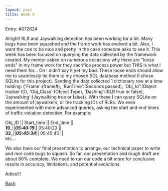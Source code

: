 ```yaml
---
layout: post
title: Week 9
---
```


Entry: #072624

Alright! RLR and Jaywalking detection has been working for a bit. Many bugs have been squashed and the frame work has evolved a bit. Also, I want the coe to be nice and pretty in the case someone asks to see it. This week has been focused on querying the data collected by the framework created. My mentor asked on numerous occasions why there are "loose ends" in my frame work for they sacrifice process power but THIS is what I need them for... Oh I didn't say it yet my bad. These loose ends should allow me to seamlessly tie them to my chosen SQL database method (I chose SQLite for this project). Sending the data collected 1 dictionary row at a time holding: {'Frame':(frame#), 'RunTime':(Seconds passed),  'Obj_Id':(Object tracker ID), 'Obj_Class':(Object Type), 'Dashing':(RLR true or false), 'Jaywalking':(Jaywalking true or false)}. With these I can query SQLite on the amount of jaywalkers, or the tracking IDs of RLRs. We even experimented with more advanced queries, asking the start and end times of traffic violation detection. For example:


Obj_ID ||  Start_time  ||  End_time  ||<br /> 
__19___||___05:40:15___||  05:40:23  ||<br />
__32___||___05:45:34___||  05:45:45  ||<br />
  etc...


We also have our final presentation to arrange, our technical paper to write and mor code bugs to squash. So far, our presentation and rough draft are about 80% complete. We need to run our code a bit more for conclusive results in accuracy, limitations, and potential evolutions. 

Adios!!!

[Back](./)
